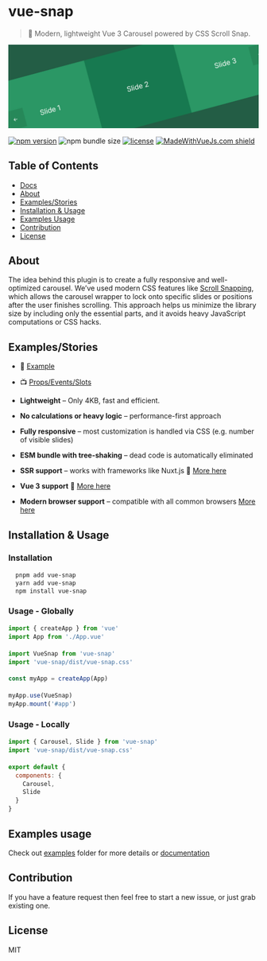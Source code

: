 # vue-snap

> 🌿 Modern, lightweight Vue 3 Carousel powered by CSS Scroll Snap.

<div align="left">
  <img width="750" heigth="250" src="/static/logo-snap.jpg" alt="vue-snap logo">
</div>

[![npm version](https://badge.fury.io/js/vue-snap.svg?icon=si%3Anpm)](https://badge.fury.io/js/vue-snap)
![npm bundle size](https://img.shields.io/bundlephobia/minzip/vue-snap)
[![license](https://img.shields.io/github/license/mashape/apistatus.svg)](https://github.com/bartdominiak/vue-snap/blob/master/LICENSE.md)
[![MadeWithVueJs.com shield](https://madewithvuejs.com/storage/repo-shields/5792-shield.svg)](https://madewithvuejs.com/p/vuesnap/shield-link)

## Table of Contents
- [Docs](https://vue-snap.vercel.app/)
- [About](#about)
- [Examples/Stories](#examplesstories)
- [Installation & Usage](#installation--usage)
- [Examples Usage](#examples-usage)
- [Contribution](#contribution)
- [License](#license)

## About
The idea behind this plugin is to create a fully responsive and well-optimized carousel. We’ve used modern CSS features like [Scroll Snapping](https://developers.google.com/web/updates/2018/07/css-scroll-snap), which allows the carousel wrapper to lock onto specific slides or positions after the user finishes scrolling. This approach helps us minimize the library size by including only the essential parts, and it avoids heavy JavaScript computations or CSS hacks.

## Examples/Stories
- 📕 [Example](https://vue-snap.vercel.app/examples.html)
- 📺 [Props/Events/Slots](https://vue-snap.vercel.app/api.html)

- **Lightweight** – Only 4KB, fast and efficient.
- **No calculations or heavy logic** – performance-first approach
- **Fully responsive** – most customization is handled via CSS (e.g. number of visible slides)
- **ESM bundle with tree-shaking** – dead code is automatically eliminated
- **SSR support** – works with frameworks like Nuxt.js 🎉 [More here](https://github.com/bartdominiak/vue-snap/tree/master/examples)
- **Vue 3 support** 🎉  [More here](#installation--usage)
- **Modern browser support** – compatible with all common browsers [More here](https://caniuse.com/css-snappoints)

## Installation & Usage
### Installation

```terminal
  pnpm add vue-snap
  yarn add vue-snap
  npm install vue-snap
```

### Usage - Globally

```js
import { createApp } from 'vue'
import App from './App.vue'

import VueSnap from 'vue-snap'
import 'vue-snap/dist/vue-snap.css'

const myApp = createApp(App)

myApp.use(VueSnap)
myApp.mount('#app')
```

### Usage - Locally

```js
import { Carousel, Slide } from 'vue-snap'
import 'vue-snap/dist/vue-snap.css'

export default {
  components: {
    Carousel,
    Slide
  }
}
```

## Examples usage
Check out [examples](https://github.com/bartdominiak/vue-snap/tree/master/examples) folder for more details or [documentation](https://vue-snap.vercel.app/)

## Contribution
If you have a feature request then feel free to start a new issue, or just grab existing one.

## License
MIT

